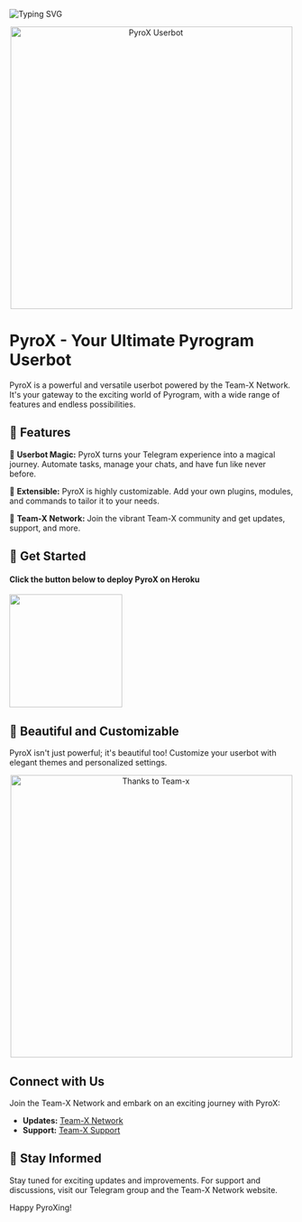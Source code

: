![Typing SVG](https://readme-typing-svg.herokuapp.com/?lines=WELCOME+TO+PYROX+USERBOT!;POWERED+BY+TEAM-X-NETWORK!;EXPLORE+THE+MAGIC+OF+PYROGRAM!;ENJOY+THE+ULTIMATE+USERBOT+EXPERIENCE!)

<div align="center">
  <img src="https://te.legra.ph/file/e1655469ddfb3759ebcce.jpg" alt="PyroX Userbot" width="500">
</div>

# PyroX - Your Ultimate Pyrogram Userbot

PyroX is a powerful and versatile userbot powered by the Team-X Network. It's your gateway to the exciting world of Pyrogram, with a wide range of features and endless possibilities.

## 🔮 Features

🤖 **Userbot Magic:** PyroX turns your Telegram experience into a magical journey. Automate tasks, manage your chats, and have fun like never before.

🔌 **Extensible:** PyroX is highly customizable. Add your own plugins, modules, and commands to tailor it to your needs.

👥 **Team-X Network:** Join the vibrant Team-X community and get updates, support, and more.

## 🚀 Get Started

<h4>Click the button below to deploy PyroX on Heroku</h4>    
<p><a href="https://heroku.com/deploy?template=https://github.com/ashui501/PyroBot-X"><img src="https://img.shields.io/badge/Deploy%20To%20Heroku-blueviolet?style=for-the-badge&logo=heroku" width="200"/></a></p>

## 🌟 Beautiful and Customizable

PyroX isn't just powerful; it's beautiful too! Customize your userbot with elegant themes and personalized settings.

<div align="center">
  <img src="https://te.legra.ph/file/13b6f020473d1cb1a29f6.jpg" alt="Thanks to Team-x" width="500">
</div>

## Connect with Us

Join the Team-X Network and embark on an exciting journey with PyroX:

- **Updates:** [Team-X Network](https://t.me/botupdatex)
- **Support:** [Team-X Support](https://t.me/botsupportx)

## 📣 Stay Informed

Stay tuned for exciting updates and improvements. For support and discussions, visit our Telegram group and the Team-X Network website.

Happy PyroXing!
